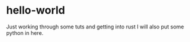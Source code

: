 # hello-world
Just working through some tuts and getting into rust
I will also put some python in here. 
